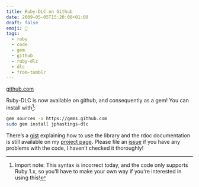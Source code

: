 ```yaml
---
title: Ruby-DLC on Github
date: 2009-05-05T15:20:00+01:00
draft: false
emoji: 🐙
tags:
  - ruby
  - code
  - gem
  - github
  - ruby-dlc
  - dlc
  - from-tumblr
---
```

[github.com](https://github.com/jphastings/ruby-DLC)

Ruby-DLC is now available on github, and consequently as a gem! You can install with[^1]:

```bash
gem sources -a https://gems.github.com
sudo gem install jphastings-dlc
```

There’s a [gist](https://gist.github.com/jphastings/106978) explaining how to use the library and the rdoc documentation is still available on my [project page](https://github.com/jphastings/ruby-DLC). Please file an [issue](https://github.com/jphastings/ruby-DLC/issues) if you have any problems with the code, I haven’t checked it thoroughly!

[^1]: Import note: This syntax is incorrect today, and the code only supports Ruby 1.x, so you'll have to make your own way if you're interested in using this!
